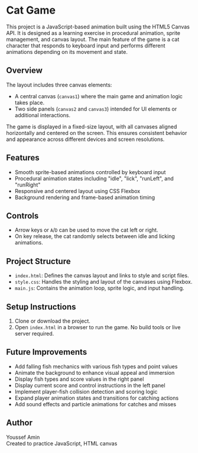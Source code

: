 # Cat Game

This project is a JavaScript-based animation built using the HTML5 Canvas API. It is designed as a learning exercise in procedural animation, sprite management, and canvas layout. The main feature of the game is a cat character that responds to keyboard input and performs different animations depending on its movement and state.

## Overview

The layout includes three canvas elements:
- A central canvas (`canvas1`) where the main game and animation logic takes place.
- Two side panels (`canvas2` and `canvas3`) intended for UI elements or additional interactions.

The game is displayed in a fixed-size layout, with all canvases aligned horizontally and centered on the screen. This ensures consistent behavior and appearance across different devices and screen resolutions.

## Features

- Smooth sprite-based animations controlled by keyboard input
- Procedural animation states including "idle", "lick", "runLeft", and "runRight"
- Responsive and centered layout using CSS Flexbox
- Background rendering and frame-based animation timing

## Controls

- Arrow keys or `A`/`D` can be used to move the cat left or right.
- On key release, the cat randomly selects between idle and licking animations.

## Project Structure

- `index.html`: Defines the canvas layout and links to style and script files.
- `style.css`: Handles the styling and layout of the canvases using Flexbox.
- `main.js`: Contains the animation loop, sprite logic, and input handling.

## Setup Instructions

1. Clone or download the project.
2. Open `index.html` in a browser to run the game. No build tools or live server required.

## Future Improvements

- Add falling fish mechanics with various fish types and point values
- Animate the background to enhance visual appeal and immersion
- Display fish types and score values in the right panel
- Display current score and control instructions in the left panel
- Implement player-fish collision detection and scoring logic
- Expand player animation states and transitions for catching actions
- Add sound effects and particle animations for catches and misses


## Author

Youssef Amin  
Created to practice JavaScript, HTML canvas
